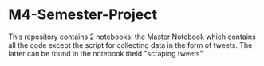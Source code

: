 # M4-Semester-Project


This repository contains 2 notebooks: the Master Notebook which contains all the code except the script for collecting data in the form of tweets. The latter can be found in the notebook titeld "scraping tweets"
